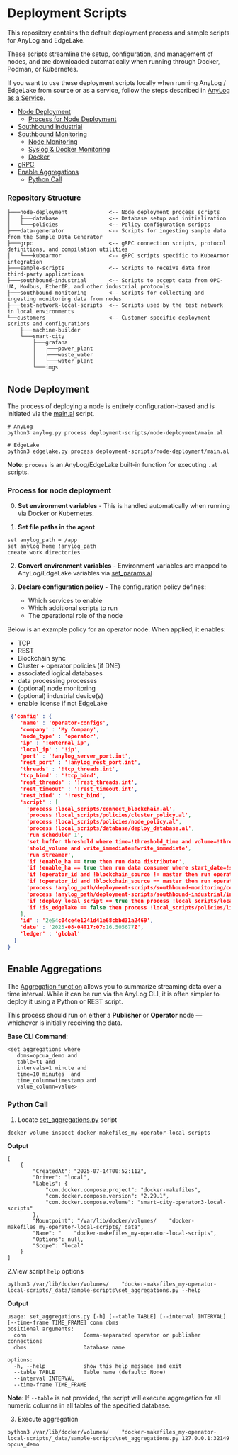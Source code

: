 # Deployment Scripts 

This repository contains the default deployment process and sample scripts for AnyLog and EdgeLake.

These scripts streamline the setup, configuration, and management of nodes, and are downloaded automatically when 
running through Docker, Podman, or Kubernetes.

If you want to use these deployment scripts locally when running AnyLog / EdgeLake from source or as a service, follow the steps described in
<a href="https://github.com/AnyLog-co/documentation/blob/master/deployments/AnyLog_as_Service.md" target="_blank">AnyLog as a Service</a>. 

- [Node Deployment](#node-deployment)
  - [Process for Node Deployment](#process-for-node-deployment)
- [Southbound Industrial](southbound-industrial/README.md)
- [Southbound Monitoring](southbound-monitoring/README.md)
  - [Node Monitoring](southbound-monitoring/README.md#node-monitoring)
  - [Syslog & Docker Monitoring](southbound-monitoring/README.md#syslog--docker-monitoring)
  - [Docker](southbound-monitoring/README.md#docker)
- [gRPC](gRPC/README.md)
- [Enable Aggregations](#enable-aggregations)
  - [Python Call](#python-call)



### Repository Structure 
```tree
├───node-deployment             <-- Node deployment process scripts
│   ├───database                <-- Database setup and initialization
│   └───policies                <-- Policy configuration scripts
├───data-generator              <-- Scripts for ingesting sample data from the Sample Data Generator
├───grpc                        <-- gRPC connection scripts, protocol definitions, and compilation utilities
│   └───kubearmor               <-- gRPC scripts specific to KubeArmor integration
├───sample-scripts              <-- Scripts to receive data from third-party applications
├───southbound-industrial       <-- Scripts to accept data from OPC-UA, Modbus, EtherIP, and other industrial protocols
├───southbound-monitoring       <-- Scripts for collecting and ingesting monitoring data from nodes
├───test-network-local-scripts  <-- Scripts used by the test network in local environments
└──customers                    <-- Customer-specific deployment scripts and configurations
    ├───machine-builder
    └───smart-city
        ├───grafana
        │   ├───power_plant
        │   ├───waste_water
        │   └───water_plant
        └───imgs
```

## Node Deployment

The process of deploying a node is entirely configuration-based and is initiated via the [main.al](node-deployment/main.al) script. 

```
# AnyLog
python3 anylog.py process deployment-scripts/node-deployment/main.al

# EdgeLake
python3 edgelake.py process deployment-scripts/node-deployment/main.al
``` 

**Note**: `process` is an AnyLog/EdgeLake built-in function for executing `.al` scripts.


### Process for node deployment

0. **Set environment variables** - This is handled automatically when running via Docker or Kubernetes.


1. **Set file paths in the agent**

```anylog
set anylog_path = /app
set anylog home !anylog_path 
create work directories
```


2. **Convert environment variables** - Environment variables are mapped to AnyLog/EdgeLake variables via [set_params.al](node-deployment/set_params.al)


3. **Declare configuration policy** - The configuration policy defines:
   * Which services to enable
   * Which additional scripts to run 
   * The operational role of the node

Below is an example policy for an operator node. When applied, it enables:
* TCP 
* REST 
* Blockchain sync 
* Cluster + operator policies (if DNE)
* associated logical databases 
* data processing processes 
* (optional) node monitoring  
* (optional) industrial device(s)
* enable license if not EdgeLake

```json
 {'config' : {
    'name' : 'operator-configs',
    'company' : 'My Company',
    'node_type' : 'operator',
    'ip' : '!external_ip',
    'local_ip' : '!ip',
    'port' : '!anylog_server_port.int',
    'rest_port' : '!anylog_rest_port.int',
    'threads' : '!tcp_threads.int',
    'tcp_bind' : '!tcp_bind',
    'rest_threads' : '!rest_threads.int',
    'rest_timeout' : '!rest_timeout.int',
    'rest_bind' : '!rest_bind',
    'script' : [
      'process !local_scripts/connect_blockchain.al',
      'process !local_scripts/policies/cluster_policy.al',
      'process !local_scripts/policies/node_policy.al',
      'process !local_scripts/database/deploy_database.al',      
      'run scheduler 1',
      'set buffer threshold where time=!threshold_time and volume=!thre',
      'shold_volume and write_immediate=!write_immediate',
      'run streamer',
      'if !enable_ha == true then run data distributor',
      'if !enable_ha == true then run data consumer where start_date=!start_data',
      'if !operator_id and !blockchain_source != master then run operator where create_table=!create_table and update_tsd_info=!update_tsd_info and compress_json=!compress_file and compress_sql=!compress_sql and archive_json=!archive and archive_sql=!archive_sql and blockchain=!blockchain_source and policy=!operator_id and threads=!operator_threads',
      'if !operator_id and !blockchain_source == master then run operator where create_table=!create_table and update_tsd_info=!update_tsd_info and compress_json=!compress_file and compress_sql=!compress_sql and archive_json=!archive and archive_sql=!archive_sql and master_node=!ledger_conn and policy=!operator_id and threads=!operator_threads',
      'process !anylog_path/deployment-scripts/southbound-monitoring/config_monitoring_policy.al',
      'process !anylog_path/deployment-scripts/southbound-industrial/industrial_policy.al',
      'if !deploy_local_script == true then process !local_scripts/local_script.al',
      'if !is_edgelake == false then process !local_scripts/policies/license_policy.al'
    ],
    'id' : '2e54c04ce4e1241d41e68cbbd31a2469',
    'date' : '2025-08-04T17:07:16.505677Z',
    'ledger' : 'global'
  }
}
```

## Enable Aggregations

The <a href="https://github.com/AnyLog-co/documentation/blob/master/aggregations.md" target="_blank">Aggregation function</a>
allows you to summarize streaming data over a time interval. While it can be run via the AnyLog CLI, it is often simpler 
to deploy it using a Python or REST script.

This process should run on either a **Publisher** or **Operator** node — whichever is initially receiving the data.

**Base CLI Command**: 
```anylog 
<set aggregations where 
   dbms=opcua_demo and 
   table=t1 and 
   intervals=1 minute and 
   time=10 minutes  and
   time_column=timestamp and
   value_column=value>
```

### Python Call
1. Locate [set_aggregations.py](sample-scripts/set_aggregations.py) script
```shell
docker volume inspect docker-makefiles_my-operator-local-scripts
```

**Output**
```output
[
    {
        "CreatedAt": "2025-07-14T00:52:11Z",
        "Driver": "local",
        "Labels": {
            "com.docker.compose.project": "docker-makefiles",
            "com.docker.compose.version": "2.29.1",
            "com.docker.compose.volume": "smart-city-operator3-local-scripts"
        },
        "Mountpoint": "/var/lib/docker/volumes/    "docker-makefiles_my-operator-local-scripts/_data",
        "Name": "    "docker-makefiles_my-operator-local-scripts",
        "Options": null,
        "Scope": "local"
    }
]
```

2.View script `help` options 

```shell
python3 /var/lib/docker/volumes/    "docker-makefiles_my-operator-local-scripts/_data/sample-scripts\set_aggregations.py --help
```

**Output**
```output
usage: set_aggregations.py [-h] [--table TABLE] [--interval INTERVAL] [--time-frame TIME_FRAME] conn dbms
positional arguments:
  conn                  Comma-separated operator or publisher connections
  dbms                  Database name

options:
  -h, --help            show this help message and exit
  --table TABLE         Table name (default: None)
  --interval INTERVAL
  --time-frame TIME_FRAME
```
**Note**: If `--table` is not provided, the script will execute aggregation for all numeric columns in all tables of the specified database.

3. Execute aggregation
```shell
python3 /var/lib/docker/volumes/    "docker-makefiles_my-operator-local-scripts/_data/sample-scripts\set_aggregations.py 127.0.0.1:32149 opcua_demo
```
